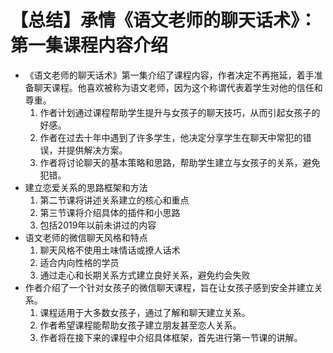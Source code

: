 # 【总结】承情《语文老师的聊天话术》：第一集课程内容介绍

-   《语文老师的聊天话术》第一集介绍了课程内容，作者决定不再拖延，着手准备聊天课程。他喜欢被称为语文老师，因为这个称谓代表着学生对他的信任和尊重。
    1.  作者计划通过课程帮助学生提升与女孩子的聊天技巧，从而引起女孩子的好感。
    2.  作者在过去十年中遇到了许多学生，他决定分享学生在聊天中常犯的错误，并提供解决方案。
    3.  作者将讨论聊天的基本策略和思路，帮助学生建立与女孩子的关系，避免犯错。
-   建立恋爱关系的思路框架和方法
    1.  第二节课将讲述关系建立的核心和重点
    2.  第三节课将介绍具体的插件和小思路
    3.  包括2019年以前未讲过的内容
-   语文老师的微信聊天风格和特点
    1.  聊天风格不使用土味情话或撩人话术
    2.  适合内向性格的学员
    3.  通过走心和长期关系方式建立良好关系，避免约会失败
-   作者介绍了一个针对女孩子的微信聊天课程，旨在让女孩子感到安全并建立关系。
    1.  课程适用于大多数女孩子，通过了解和聊天建立关系。
    2.  作者希望课程能帮助女孩子建立朋友甚至恋人关系。
    3.  作者将在接下来的课程中介绍具体框架，首先进行第一节课的讲解。